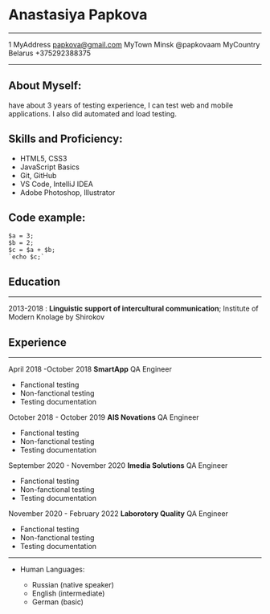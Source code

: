 Anastasiya Papkova
============

-------------------     ----------------------------
1 MyAddress                        papkova@gmail.com
MyTown Minsk                              @papkovaam 
MyCountry Belarus                      +375292388375
-------------------     ----------------------------
 ## About Myself:

  have about 3 years of testing experience, I can test web and mobile applications. I also did automated and load testing.

## Skills and Proficiency:
* HTML5, CSS3
* JavaScript Basics
* Git, GitHub
* VS Code, IntelliJ IDEA
* Adobe Photoshop, Illustrator

## Code example:
```
$a = 3; 
$b = 2; 
$c = $a + $b; 
`echo $c;`
```


## Education
---------

2013-2018
:   **Linguistic support of intercultural communication**; Institute of Modern Knolage by Shirokov 

## Experience
----------
April 2018 -October 2018
**SmartApp**
  QA Engineer

* Fanctional testing
* Non-fanctional testing
* Testing documentation

October 2018 - October 2019
**AIS Novations**
  QA Engineer

* Fanctional testing
* Non-fanctional testing
* Testing documentation

September 2020 - November 2020 
**Imedia Solutions**
  QA Engineer

* Fanctional testing
* Non-fanctional testing
* Testing documentation

November 2020 - February 2022
**Laborotory Quality**
  QA Engineer

* Fanctional testing
* Non-fanctional testing
* Testing documentation


----------------------------------------

* Human Languages:

     * Russian (native speaker)
     * English (intermediate)
     * German (basic)

